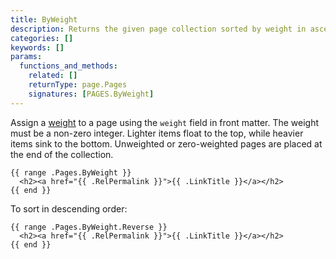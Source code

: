 ```yaml
---
title: ByWeight
description: Returns the given page collection sorted by weight in ascending order.
categories: []
keywords: []
params:
  functions_and_methods:
    related: []
    returnType: page.Pages
    signatures: [PAGES.ByWeight]
---
```


Assign a [weight](g) to a page using the `weight` field in front matter. The weight must be a non-zero integer. Lighter items float to the top, while heavier items sink to the bottom. Unweighted or zero-weighted pages are placed at the end of the collection.

```go-html-template
{{ range .Pages.ByWeight }}
  <h2><a href="{{ .RelPermalink }}">{{ .LinkTitle }}</a></h2>
{{ end }}
```

To sort in descending order:

```go-html-template
{{ range .Pages.ByWeight.Reverse }}
  <h2><a href="{{ .RelPermalink }}">{{ .LinkTitle }}</a></h2>
{{ end }}
```
